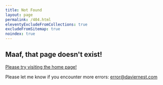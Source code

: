 ```yaml
---
title: Not Found
layout: page
permalink: /404.html
eleventyExcludeFromCollections: true
excludeFromSitemap: true
noindex: true
---
```


## Maaf, that page doesn't exist!

[Please try visiting the home page!](/)

Please let me know if you encounter more errors:
<a href="mailto:{{ meta.address.email }}">error@daviernest.com</a>
